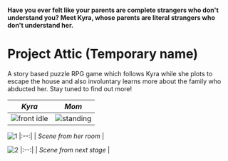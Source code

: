 #### Have **you** ever felt like your parents are complete strangers who don't understand you? Meet Kyra, whose parents are literal strangers who don't understand her.
# Project Attic (Temporary name)
A story based puzzle RPG game which follows Kyra while she plots to escape the house and also involuntary learns more about the family who abducted her. Stay tuned to find out more!

*Kyra*          |  *Mom*
:-------------------------:|:-------------------------:
![front idle](https://user-images.githubusercontent.com/65765335/135924951-e3404f1d-9431-44a7-bb9f-d38b97b7adca.png)  |  ![standing](https://user-images.githubusercontent.com/65765335/135925817-7d67c52c-8bf0-4467-9aad-b37a3db7b57b.png)

![1](https://user-images.githubusercontent.com/65765335/140552767-a8eee793-67b3-4bfb-8f6e-dc9507bfc237.png)
|:--:| 
| *Scene from her room* |

![2](https://user-images.githubusercontent.com/65765335/140553026-d098d67b-442f-4b16-95e9-ad1ebbd22497.png)
|:--:| 
| *Scene from next stage* |
